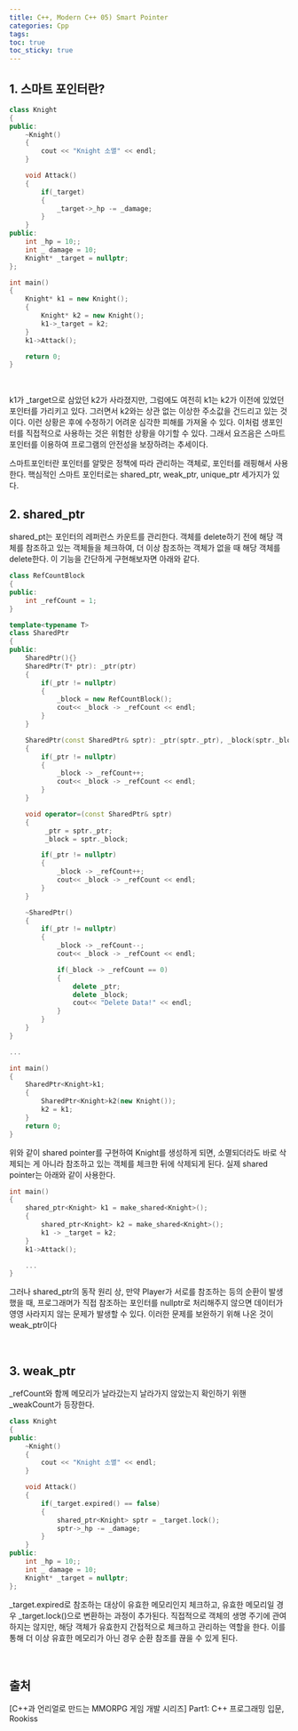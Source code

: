 ```yaml
---
title: C++, Modern C++ 05) Smart Pointer
categories: Cpp
tags: 
toc: true
toc_sticky: true
---
```

## **1. 스마트 포인터란?**

```c++
class Knight
{
public:
    ~Knight()
    {
        cout << "Knight 소멸" << endl;
    }

    void Attack()
    {
        if(_target)
        {
            _target->_hp -= _damage;
        }
    }
public:
    int _hp = 10;;
    int _ damage = 10;
    Knight* _target = nullptr;
};

int main()
{
    Knight* k1 = new Knight();
    {
        Knight* k2 = new Knight();
        k1->_target = k2;   
    } 
    k1->Attack();

    return 0;
}
```
<br/>

k1가 _target으로 삼았던 k2가 사라졌지만, 그럼에도 여전히 k1는 k2가 이전에 있었던 포인터를 가리키고 있다. 그러면서 k2와는 상관 없는 이상한 주소값을 건드리고 있는 것이다. 이런 상황은 후에 수정하기 어려운 심각한 피해를 가져올 수 있다. 이처럼 생포인터를 직접적으로 사용하는 것은 위험한 상황을 야기할 수 있다. 그래서 요즈음은 스마트 포인터를 이용하여 프로그램의 안전성을 보장하려는 추세이다. 

스마트포인터란 포인터를 알맞은 정책에 따라 관리하는 객체로, 포인터를 래핑해서 사용한다. 핵심적인 스마트 포인터로는 shared_ptr, weak_ptr, unique_ptr 세가지가 있다. 

## **2. shared_ptr**

shared_pt는 포인터의 레퍼런스 카운트를 관리한다. 객체를 delete하기 전에 해당 객체를 참조하고 있는 객체들을 체크하여, 더 이상 참조하는 객체가 없을 때 해당 객체를 delete한다. 이 기능을 간단하게 구현해보자면 아래와 같다. 
```c++
class RefCountBlock
{
public:
    int _refCount = 1;
}

template<typename T>
class SharedPtr
{
public:
    SharedPtr(){}
    SharedPtr(T* ptr): _ptr(ptr)
    {
        if(_ptr != nullptr)
        {
            _block = new RefCountBlock();
            cout<< _block -> _refCount << endl;
        }
    }

    SharedPtr(const SharedPtr& sptr): _ptr(sptr._ptr), _block(sptr._block)
    {
        if(_ptr != nullptr)
        {
            _block -> _refCount++;
            cout<< _block -> _refCount << endl;
        }
    }

    void operator=(const SharedPtr& sptr)
    {
         _ptr = sptr._ptr;
         _block = sptr._block;

        if(_ptr != nullptr)
        {
            _block -> _refCount++;
            cout<< _block -> _refCount << endl;
        }
    }

    ~SharedPtr()
    {
        if(_ptr != nullptr)
        {
            _block -> _refCount--;
            cout<< _block -> _refCount << endl;

            if(_block -> _refCount == 0)
            {
                delete _ptr;
                delete _block;
                cout<< "Delete Data!" << endl;
            }
        }
    }
}

...

int main()
{
    SharedPtr<Knight>k1;
    {
        SharedPtr<Knight>k2(new Knight());
        k2 = k1;
    }
    return 0;
}
```

위와 같이 shared pointer를 구현하여 Knight를 생성하게 되면, 소멸되더라도 바로 삭제되는 게 아니라 참조하고 있는 객체를 체크한 뒤에 삭제되게 된다. 실제 shared pointer는 아래와 같이 사용한다. 

```c++
int main()
{
    shared_ptr<Knight> k1 = make_shared<Knight>();
    {   
        shared_ptr<Knight> k2 = make_shared<Knight>();
        k1 -> _target = k2;
    }
    k1->Attack();

    ...
}
```
그러나 shared_ptr의 동작 원리 상, 만약 Player가 서로를 참조하는 등의 순환이 발생했을 때, 프로그래머가 직접 참조하는 포인터를 nullptr로 처리해주지 않으면 데이터가 영영 사라지지 않는 문제가 발생할 수 있다. 이러한 문제를 보완하기 위해 나온 것이 weak_ptr이다 

<br/>

## **3. weak_ptr** 

_refCount와 함께 메모리가 날라갔는지 날라가지 않았는지 확인하기 위핸 _weakCount가 등장한다. 

```c++
class Knight
{
public:
    ~Knight()
    {
        cout << "Knight 소멸" << endl;
    }

    void Attack()
    {
        if(_target.expired() == false)
        {
            shared_ptr<Knight> sptr = _target.lock();
            sptr->_hp -= _damage;
        }
    }
public:
    int _hp = 10;;
    int _ damage = 10;
    Knight* _target = nullptr;
};
```

_target.expired로 참조하는 대상이 유효한 메모리인지 체크하고, 유효한 메모리일 경우 _target.lock()으로 변환하는 과정이 추가된다. 직접적으로 객체의 생명 주기에 관여하지는 않지만, 해당 객체가 유효한지 간접적으로 체크하고 관리하는 역할을 한다. 이를 통해 더 이상 유효한 메모리가 아닌 경우 순환 참조를 끊을 수 있게 된다. 

<br/>

## **출처**

[C++과 언리얼로 만드는 MMORPG 게임 개발 시리즈] Part1: C++ 프로그래밍 입문, Rookiss
